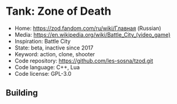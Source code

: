 # Tank: Zone of Death

- Home: https://zod.fandom.com/ru/wiki/Главная (Russian)
- Media: https://en.wikipedia.org/wiki/Battle_City_(video_game)
- Inspiration: Battle City
- State: beta, inactive since 2017
- Keyword: action, clone, shooter
- Code repository: https://github.com/les-sosna/tzod.git
- Code language: C++, Lua
- Code license: GPL-3.0

## Building
